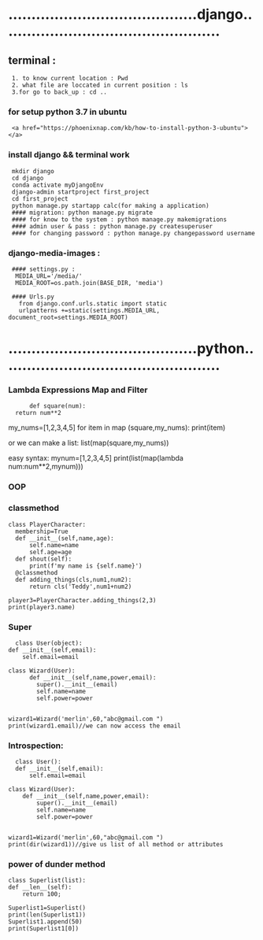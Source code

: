 # .........................................django................................................
## terminal :
  
     1. to know current location : Pwd
     2. what file are loccated in current position : ls
     3.for go to back_up : cd ..
     
  ### for setup python 3.7 in ubuntu
     <a href="https://phoenixnap.com/kb/how-to-install-python-3-ubuntu"></a>
     
     
 ### install django && terminal work
     mkdir django
     cd django
     conda activate myDjangoEnv
     django-admin startproject first_project
     cd first_project
     python manage.py startapp calc(for making a application)
     #### migration: python manage.py migrate
     #### for know to the system : python manage.py makemigrations
     #### admin user & pass : python manage.py createsuperuser
     #### for changing password : python manage.py changepassword username
  
     
     
### django-media-images :
     #### settings.py :
      MEDIA_URL='/media/'
      MEDIA_ROOT=os.path.join(BASE_DIR, 'media')

     #### Urls.py
       from django.conf.urls.static import static
       urlpatterns +=static(settings.MEDIA_URL, document_root=settings.MEDIA_ROOT)

       
     
     
     
     
     
     
     
     
     
     
     
     
     
 # .........................................python................................................
     
     
### Lambda Expressions Map and Filter
          def square(num):
      return num**2
  my_nums=[1,2,3,4,5]
  for item in map (square,my_nums):
      print(item)
      
  or we can make a list:
  list(map(square,my_nums))
  
  
  easy syntax:
    mynum=[1,2,3,4,5]
  print(list(map(lambda num:num**2,mynum)))
  
  
  ### OOP
  
  ### classmethod 
    class PlayerCharacter:
      membership=True
      def __init__(self,name,age):
          self.name=name
          self.age=age
      def shout(self):
          print(f'my name is {self.name}')
      @classmethod
      def adding_things(cls,num1,num2):
          return cls('Teddy',num1+num2)

    player3=PlayerCharacter.adding_things(2,3)
    print(player3.name)
    
   ### Super
      class User(object):
    def __init__(self,email):
        self.email=email

    class Wizard(User):
          def __init__(self,name,power,email):
            super().__init__(email)
            self.name=name
            self.power=power


    wizard1=Wizard('merlin',60,"abc@gmail.com ")
    print(wizard1.email)//we can now access the email
    
    
  ### Introspection:
      class User():
      def __init__(self,email):
          self.email=email

    class Wizard(User):
        def __init__(self,name,power,email):
            super().__init__(email)
            self.name=name
            self.power=power


    wizard1=Wizard('merlin',60,"abc@gmail.com ")
    print(dir(wizard1))//give us list of all method or attributes 
    
  ### power of dunder method
    class Superlist(list):
    def __len__(self):
        return 100;

    Superlist1=Superlist()
    print(len(Superlist1))
    Superlist1.append(50)
    print(Superlist1[0])





  

  
      
 



